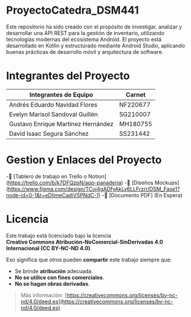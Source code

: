 # ProyectoCatedra_DSM441
Este repositorio ha sido creado con el propósito de investigar, analizar y desarrollar una API REST para la gestión de inventario, utilizando tecnologías modernas del ecosistema Android.
El proyecto está desarrollado en Kotlin y estructurado mediante Android Studio, aplicando buenas prácticas de desarrollo móvil y arquitectura de software.

# Integrantes del Proyecto
| Integrantes de Equipo                    |  Carnet    |
|------------------------------------------|------------|
| Andrés Eduardo Navidad Flores            | NF220677   |
| Evelyn Marisol Sandoval Guillén          | SG210007   |
| Gustavo Enrique Martínez Hernández       | MH180755   |
| David Isaac Segura Sánchez               | SS231442   |

# Gestion y Enlaces del Proyecto
-📌 [Tablero de trabajo en Trello o Notion] (https://trello.com/b/k7DFQzpN/app-panaderia)
-🎨 [Diseños Mockups] (https://www.figma.com/design/TCuj4gADfyAkLv6LLFrzrr/DSM_Fase1?node-id=0-1&t=eDIimeCadiVSPNdC-1)
-📄 [Documento PDF] (En Espera)

# Licencia
Este trabajo está licenciado bajo la licencia  
**Creative Commons Atribución-NoComercial-SinDerivadas 4.0 Internacional (CC BY-NC-ND 4.0)**.

Eso significa que otros pueden **compartir** este trabajo siempre que:
- Se brinde **atribución** adecuada.
- **No se utilice con fines comerciales**.
- **No se hagan obras derivadas**.

> Más información: [https://creativecommons.org/licenses/by-nc-nd/4.0/deed.es](https://creativecommons.org/licenses/by-nc-nd/4.0/deed.es)

